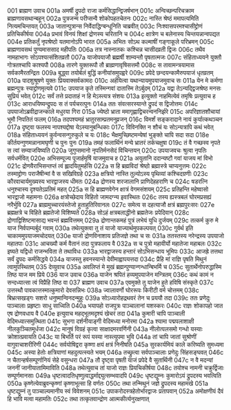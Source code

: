 001	ब्राह्मण उवाच
001a	अमर्षी द्रुपदो राजा कर्मसिद्धान्द्विजर्षभान्
001c	अन्विच्छन्परिचक्राम ब्राह्मणावसथान्बहून्
002a	पुत्रजन्म परीप्सन्वै शोकोपहतचेतनः
002c	नास्ति श्रेष्ठं ममापत्यमिति नित्यमचिन्तयत्
003a	जातान्पुत्रान्स निर्वेदाद्धिग्बन्धूनिति चाब्रवीत्
003c	निःश्वासपरमश्चासीद्द्रोणं प्रतिचिकीर्षया
004a	प्रभावं विनयं शिक्षां द्रोणस्य चरितानि च
004c	क्षात्रेण च बलेनास्य चिन्तयन्नान्वपद्यत
004e	प्रतिकर्तुं नृपश्रेष्ठो यतमानोऽपि भारत
005a	अभितः सोऽथ कल्माषीं गङ्गाकूले परिभ्रमन्
005c	ब्राह्मणावसथं पुण्यमाससाद महीपतिः
006a	तत्र नास्नातकः कश्चिन्न चासीदव्रती द्विजः
006c	तथैव नामहाभागः सोऽपश्यत्संशितव्रतौ
007a	याजोपयाजौ ब्रह्मर्षी शाम्यन्तौ पृषतात्मजः
007c	संहिताध्ययने युक्तौ गोत्रतश्चापि काश्यपौ
008a	तारणे युक्तरूपौ तौ ब्राह्मणावृषिसत्तमौ
008c	स तावामन्त्रयामास सर्वकामैरतन्द्रितः
009a	बुद्ध्वा तयोर्बलं बुद्धिं कनीयांसमुपह्वरे
009c	प्रपेदे छन्दयन्कामैरुपयाजं धृतव्रतम्
010a	पादशुश्रूषणे युक्तः प्रियवाक्सर्वकामदः
010c	अर्हयित्वा यथान्यायमुपयाजमुवाच सः
011a	येन मे कर्मणा ब्रह्मन्पुत्रः स्याद्द्रोणमृत्यवे
011c	उपयाज कृते तस्मिन्गवां दातास्मि तेऽर्बुदम्
012a	यद्वा तेऽन्यद्द्विजश्रेष्ठ मनसः सुप्रियं भवेत्
012c	सर्वं तत्ते प्रदाताहं न हि मेऽस्त्यत्र संशयः
013a	इत्युक्तो नाहमित्येवं तमृषिः प्रत्युवाच ह
013c	आराधयिष्यन्द्रुपदः स तं पर्यचरत्पुनः
014a	ततः संवत्सरस्यान्ते द्रुपदं स द्विजोत्तमः
014c	उपयाजोऽब्रवीद्राजन्काले मधुरया गिरा
015a	ज्येष्ठो भ्राता ममागृह्णाद्विचरन्वननिर्झरे
015c	अपरिज्ञातशौचायां भूमौ निपतितं फलम्
016a	तदपश्यमहं भ्रातुरसाम्प्रतमनुव्रजन्
016c	विमर्शं सङ्करादाने नायं कुर्यात्कथञ्चन
017a	दृष्ट्वा फलस्य नापश्यद्दोषा येऽस्यानुबन्धिकाः
017c	विविनक्ति न शौचं यः सोऽन्यत्रापि कथं भवेत्
018a	संहिताध्ययनं कुर्वन्वसन्गुरुकुले च यः
018c	भैक्षमुच्छिष्टमन्येषां भुङ्क्ते चापि सदा सदा
018e	कीर्तयन्गुणमन्नानामघृणी च पुनः पुनः
019a	तमहं फलार्थिनं मन्ये भ्रातरं तर्कचक्षुषा
019c	तं वै गच्छस्व नृपते स त्वां सम्याजयिष्यति
020a	जुगुप्समानो नृपतिर्मनसेदं विचिन्तयन्
020c	उपयाजवचः श्रुत्वा नृपतिः सर्वधर्मवित्
020e	अभिसम्पूज्य पूजार्हमृषिं याजमुवाच ह
021a	अयुतानि ददान्यष्टौ गवां याजय मां विभो
021c	द्रोणवैराभिसन्तप्तं त्वं ह्लादयितुमर्हसि
022a	स हि ब्रह्मविदां श्रेष्ठो ब्रह्मास्त्रे चाप्यनुत्तमः
022c	तस्माद्द्रोणः पराजैषीन्मां वै स सखिविग्रहे
023a	क्षत्रियो नास्ति तुल्योऽस्य पृथिव्यां कश्चिदग्रणीः
023c	कौरवाचार्यमुख्यस्य भारद्वाजस्य धीमतः
024a	द्रोणस्य शरजालानि प्राणिदेहहराणि च
024c	षडरत्नि धनुश्चास्य दृश्यतेऽप्रतिमं महत्
025a	स हि ब्राह्मणवेगेन क्षात्रं वेगमसंशयम्
025c	प्रतिहन्ति महेष्वासो भारद्वाजो महामनाः
026a	क्षत्रोच्छेदाय विहितो जामदग्न्य इवास्थितः
026c	तस्य ह्यस्त्रबलं घोरमप्रसह्यं नरैर्भुवि
027a	ब्राह्ममुच्चारयंस्तेजो हुताहुतिरिवानलः
027c	समेत्य स दहत्याजौ क्षत्रं ब्रह्मपुरःसरः
027e	ब्रह्मक्षत्रे च विहिते ब्रह्मतेजो विशिष्यते
028a	सोऽहं क्षत्रबलाद्धीनो ब्रह्मतेजः प्रपेदिवान्
028c	द्रोणाद्विशिष्टमासाद्य भवन्तं ब्रह्मवित्तमम्
029a	द्रोणान्तकमहं पुत्रं लभेयं युधि दुर्जयम्
029c	तत्कर्म कुरु मे याज निर्वपाम्यर्बुदं गवाम्
030a	तथेत्युक्त्वा तु तं याजो याज्यार्थमुपकल्पयत्
030c	गुर्वर्थ इति चाकाममुपयाजमचोदयत्
030e	याजो द्रोणविनाशाय प्रतिजज्ञे तथा च सः
031a	ततस्तस्य नरेन्द्रस्य उपयाजो महातपाः
031c	आचख्यौ कर्म वैतानं तदा पुत्रफलाय वै
032a	स च पुत्रो महावीर्यो महातेजा महाबलः
032c	इष्यते यद्विधो राजन्भविता ते तथाविधः
033a	भारद्वाजस्य हन्तारं सोऽभिसन्धाय भूमिपः
033c	आजह्रे तत्तथा सर्वं द्रुपदः कर्मसिद्धये
034a	याजस्तु हवनस्यान्ते देवीमाह्वापयत्तदा
034c	प्रैहि मां राज्ञि पृषति मिथुनं त्वामुपस्थितम्
035	देव्युवाच
035a	अवलिप्तं मे मुखं ब्रह्मन्पुण्यान्गन्धान्बिभर्मि च
035c	सुतार्थेनोपरुद्धास्मि तिष्ठ याज मम प्रिये
036	याज उवाच
036a	याजेन श्रपितं हव्यमुपयाजेन मन्त्रितम्
036c	कथं कामं न सन्दध्यात्सा त्वं विप्रैहि तिष्ठ वा
037	ब्राह्मण उवाच
037a	एवमुक्ते तु याजेन हुते हविषि संस्कृते
037c	उत्तस्थौ पावकात्तस्मात्कुमारो देवसन्निभः
038a	ज्वालावर्णो घोररूपः किरीटी वर्म चोत्तमम्
038c	बिभ्रत्सखड्गः सशरो धनुष्मान्विनदन्मुहुः
039a	सोऽध्यारोहद्रथवरं तेन च प्रययौ तदा
039c	ततः प्रणेदुः पाञ्चालाः प्रहृष्टाः साधु साध्विति
040a	भयापहो राजपुत्रः पाञ्चालानां यशस्करः
040c	राज्ञः शोकापहो जात एष द्रोणवधाय वै
040e	इत्युवाच महद्भूतमदृश्यं खेचरं तदा
041a	कुमारी चापि पाञ्चाली वेदिमध्यात्समुत्थिता
041c	सुभगा दर्शनीयाङ्गी वेदिमध्या मनोरमा
042a	श्यामा पद्मपलाशाक्षी नीलकुञ्चितमूर्धजा
042c	मानुषं विग्रहं कृत्वा साक्षादमरवर्णिनी
043a	नीलोत्पलसमो गन्धो यस्याः क्रोशात्प्रवायति
043c	या बिभर्ति परं रूपं यस्या नास्त्युपमा भुवि
044a	तां चापि जातां सुश्रोणीं वागुवाचाशरीरिणी
044c	सर्वयोषिद्वरा कृष्णा क्षयं क्षत्रं निनीषति
045a	सुरकार्यमियं काले करिष्यति सुमध्यमा
045c	अस्या हेतोः क्षत्रियाणां महदुत्पत्स्यते भयम्
046a	तच्छ्रुत्वा सर्वपाञ्चालाः प्रणेदुः सिंहसङ्घवत्
046c	न चैतान्हर्षसम्पूर्णानियं  सेहे वसुन्धरा
047a	तौ दृष्ट्वा पृषती याजं प्रपेदे वै सुतार्थिनी
047c	न वै मदन्यां जननीं जानीयातामिमाविति
048a	तथेत्युवाच तां याजो राज्ञः प्रियचिकीर्षया
048c	तयोश्च नामनी चक्रुर्द्विजाः सम्पूर्णमानसाः
049a	धृष्टत्वादतिधृष्णुत्वाद्धर्माद्द्युत्सम्भवादपि
049c	धृष्टद्युम्नः कुमारोऽयं द्रुपदस्य भवत्विति
050a	कृष्णेत्येवाब्रुवन्कृष्णां कृष्णाभूत्सा हि वर्णतः
050c	तथा तन्मिथुनं जज्ञे द्रुपदस्य महामखे
051a	धृष्टद्युम्नं तु पाञ्चाल्यमानीय स्वं विवेशनम्
051c	उपाकरोदस्त्रहेतोर्भारद्वाजः प्रतापवान्
052a	अमोक्षणीयं दैवं हि भावि मत्वा महामतिः
052c	तथा तत्कृतवान्द्रोण आत्मकीर्त्यनुरक्षणात्
